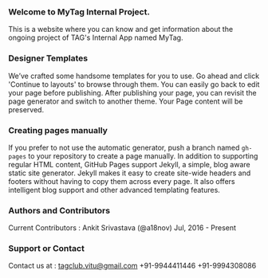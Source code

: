 ### Welcome to MyTag Internal Project.
This is a website where you can know and get information about the ongoing project of TAG's Internal App named MyTag.

### Designer Templates
We’ve crafted some handsome templates for you to use. Go ahead and click 'Continue to layouts' to browse through them. You can easily go back to edit your page before publishing. After publishing your page, you can revisit the page generator and switch to another theme. Your Page content will be preserved.

### Creating pages manually
If you prefer to not use the automatic generator, push a branch named `gh-pages` to your repository to create a page manually. In addition to supporting regular HTML content, GitHub Pages support Jekyll, a simple, blog aware static site generator. Jekyll makes it easy to create site-wide headers and footers without having to copy them across every page. It also offers intelligent blog support and other advanced templating features.

### Authors and Contributors
Current Contributors :
Ankit Srivastava (@a18nov) Jul, 2016 - Present

### Support or Contact
Contact us at : 
tagclub.vitu@gmail.com
+91-9944411446
+91-9994308086
